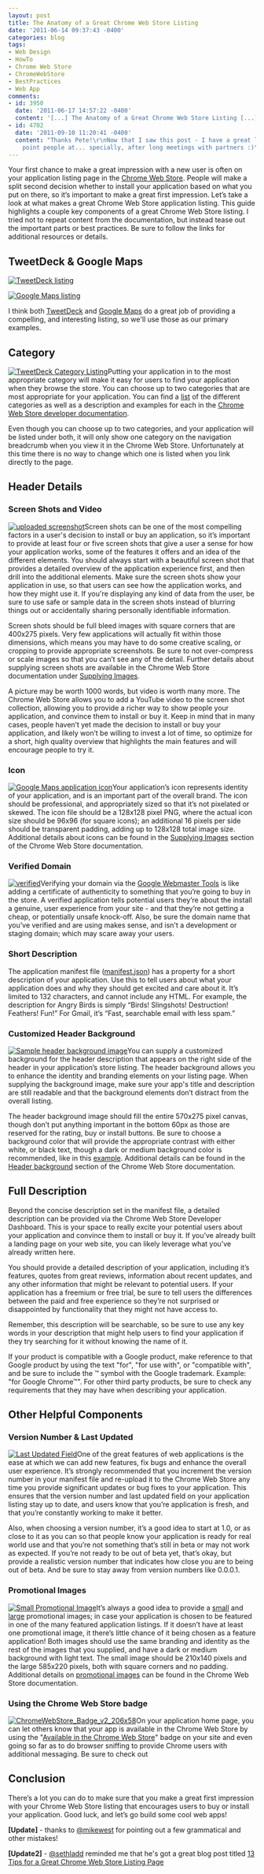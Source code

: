 ```yaml
---
layout: post
title: The Anatomy of a Great Chrome Web Store Listing
date: '2011-06-14 09:37:43 -0400'
categories: blog
tags:
- Web Design
- HowTo
- Chrome Web Store
- ChromeWebStore
- BestPractices
- Web App
comments:
- id: 3950
  date: '2011-06-17 14:57:22 -0400'
  content: '[...] The Anatomy of a Great Chrome Web Store Listing [...]'
- id: 4702
  date: '2011-09-10 11:20:41 -0400'
  content: "Thanks Pete!\r\nNow that I saw this post - I have a great location to
    point people at... specially, after long meetings with partners :)"
---
```

Your first chance to make a great impression with a new user is often on your application listing page in the [Chrome Web Store](https://chrome.google.com/webstore).  People will make a split second decision whether to install your application based on what you put on there, so it’s important to make a great first impression.  Let’s take a look at what makes a great Chrome Web Store application listing.  This guide highlights a couple key components of a great Chrome Web Store listing.  I tried not to repeat content from the documentation, but instead tease out the important parts or best practices.  Be sure to follow the links for additional resources or details.

## TweetDeck &amp; Google Maps

[![](/assets/tweetdeck-300x214.png "TweetDeck listing")](/assets/tweetdeck.png)

[![](/assets/goog-maps-300x208.png "Google Maps listing")](/assets/goog-maps.png)

I think both [TweetDeck](https://chrome.google.com/webstore/detail/hbdpomandigafcibbmofojjchbcdagbl) and [Google Maps](https://chrome.google.com/webstore/detail/lneaknkopdijkpnocmklfnjbeapigfbh) do a great job of providing a compelling, and interesting listing, so we'll use those as our primary examples.

## Category

[![](/assets/category.png "TweetDeck Category Listing")](/assets/category.png)Putting your application in to the most appropriate category will make it easy for users to find your application when they browse the store.  You can choose up to two categories that are most appropriate for your application.  You can find a [list](http://code.google.com/chrome/webstore/docs/best_practices.html#categories) of the different categories as well as a description and examples for each in the [Chrome Web Store developer documentation](http://code.google.com/chrome/webstore/docs/).

Even though you can choose up to two categories, and your application will be listed under both, it will only show one category on the navigation breadcrumb when you view it in the Chrome Web Store.  Unfortunately at this time there is no way to change which one is listed when you link directly to the page.

## Header Details

### Screen Shots and Video

[![](/assets/uploaded-screenshot-300x206.png "uploaded screenshot")](/assets/uploaded-screenshot.png)Screen shots can be one of the most compelling factors in a user's decision to install or buy an application, so it’s important to provide at least four or five screen shots that give a user a sense for how your application works, some of the features it offers and an idea of the different elements.  You should always start with a beautiful screen shot that provides a detailed overview of the application experience first, and then drill into the additional elements.  Make sure the screen shots show your application in use, so that users can see how the application works, and how they might use it.  If you're displaying any kind of data from the user, be sure to use safe or sample data in the screen shots instead of blurring things out or accidentally sharing personally identifiable information.

Screen shots should be full bleed images with square corners that are 400x275 pixels.  Very few applications will actually fit within those dimensions, which means you may have to do some creative scaling, or cropping to provide appropriate screenshots.  Be sure to not over-compress or scale images so that you can’t see any of the detail.   Further details about supplying screen shots are available in the Chrome Web Store documentation under [Supplying Images](http://code.google.com/chrome/webstore/docs/images.html#screenshots).

A picture may be worth 1000 words, but video is worth many more.  The Chrome Web Store allows you to add a YouTube video to the screen shot collection, allowing you to provide a richer way to show people your application, and convince them to install or buy it.  Keep in mind that in many cases, people haven’t yet made the decision to install or buy your application, and likely won’t be willing to invest a lot of time, so optimize for a short, high quality overview that highlights the main features and will encourage people to try it.

### Icon

[![](/assets/maps-icon.png "Google Maps application icon")](/assets/maps-icon.png)Your application’s icon represents identity of your application, and is an important part of the overall brand.  The icon should be professional, and appropriately sized so that it’s not pixelated or skewed. The icon file should be a 128x128 pixel PNG, where the actual icon size should be 96x96 (for square icons); an additional 16 pixels per side should be transparent padding, adding up to 128x128 total image size.  Additional details about icons can be found in the [Supplying Images](http://code.google.com/chrome/webstore/docs/images.html#icons) section of the Chrome Web Store documentation.

### Verified Domain

[![](/assets/verified.png "verified")](/assets/verified.png)Verifying your domain via the [Google Webmaster Tools](http://www.google.com/webmasters/) is like adding a certificate of authenticity to something that you’re going to buy in the store.  A verified application tells potential users they’re about the install a genuine, user experience from your site - and that they’re not getting a cheap, or potentially unsafe knock-off.  Also, be sure the domain name that you’ve verified and are using makes sense, and isn't a development or staging domain; which may scare away your users.

### Short Description

The application manifest file ([manifest.json](http://code.google.com/chrome/extensions/manifest.html)) has a property for a short description of your application.  Use this to tell users about what your application does and why they should get excited and care about it.  It’s limited to 132 characters, and cannot include any HTML.  For example, the description for Angry Birds is simply “Birds! Slingshots! Destruction! Feathers! Fun!”  For Gmail, it’s “Fast, searchable email with less spam.”

### Customized Header Background

[![](/assets/header-background-image-150x150.png "Sample header background image")](/assets/header-background-image.png)You can supply a customized background for the header description that appears on the right side of the header in your application’s store listing.  The header background allows you to enhance the identity and branding elements on your listing page.  When supplying the background image, make sure your app's title and description are still readable and that the background elements don’t distract from the overall listing.

The header background image should fill the entire 570x275 pixel canvas, though don’t put anything important in the bottom 60px as those are reserved for the rating, buy or install buttons.  Be sure to choose a background color that will provide the appropriate contrast with either white, or black text, though a dark or medium background color is recommended, like in this [example](/assets/header-in-store-screenshot.png).  Additional details can be found in the [Header background](http://code.google.com/chrome/webstore/docs/images.html#bg) section of the Chrome Web Store documentation.

## Full Description

Beyond the concise description set in the manifest file, a detailed description can be provided via the Chrome Web Store Developer Dashboard. This is your space to really excite your potential users about your application and convince them to install or buy it.  If you’ve already built a landing page on your web site, you can likely leverage what you’ve already written here.

You should provide a detailed description of your application, including it’s features, quotes from great reviews, information about recent updates, and any other information that might be relevant to potential users.  If your application has a freemium or free trial, be sure to tell users the differences between the paid and free experience so they’re not surprised or disappointed by functionality that they might not have access to.

Remember, this description will be searchable, so be sure to use any key words in your description that might help users to find your application if they try searching for it without knowing the name of it.

If your product is compatible with a Google product, make reference to that Google product by using the text "for", "for use with", or "compatible with", and be sure to include the ™ symbol with the Google trademark. Example: "for Google Chrome™".  For other third party products, be sure to check any requirements that they may have when describing your application.

## Other Helpful Components

### Version Number &amp; Last Updated

[![](/assets/last-updated.png "Last Updated Field")](/assets/last-updated.png)One of the great features of web applications is the ease at which we can add new features, fix bugs and enhance the overall user experience.  It’s strongly recommended that you increment the version number in your manifest file and re-upload it to the Chrome Web Store any time you provide significant updates or bug fixes to your application.  This ensures that the version number and last updated field on your application listing stay up to date, and users know that you’re application is fresh, and that you’re constantly working to make it better.

Also, when choosing a version number, it’s a good idea to start at 1.0, or as close to it as you can so that people know your application is ready for real world use and that you’re not something that’s still in beta or may not work as expected.  If you’re not ready to be out of beta yet, that’s okay, but provide a realistic version number that indicates how close you are to being out of beta.  And be sure to stay away from version numbers like 0.0.0.1.

### Promotional Images

[![](/assets/small-promo-image.png "Small Promotional Image")](/assets/small-promo-image.png)It’s always a good idea to provide a [small](/assets/small-promo-image.png) and [large](/assets/large-promo-image.png) promotional images; in case your application is chosen to be featured in one of the many featured application listings.  If it doesn’t have at least one promotional image, it there’s little chance of it being chosen as a feature application!  Both images should use the same branding and identity as the rest of the images that you supplied, and have a dark or medium background with light text.  The small image should be 210x140 pixels and the large 585x220 pixels, both with square corners and no padding.  Additional details on [promotional images](http://code.google.com/chrome/webstore/docs/images.html#promo) can be found in the Chrome Web Store documentation.

### Using the Chrome Web Store badge

[![](/assets/ChromeWebStore_Badge_v2_206x58.png "ChromeWebStore_Badge_v2_206x58")](/assets/ChromeWebStore_Badge_v2_206x58.png)On your application home page, you can let others know that your app is available in the Chrome Web Store by using the "[Available in the Chrome Web Store](http://code.google.com/chrome/webstore/branding.html#badge)" badge on your site and even going so far as to do browser sniffing to provide Chrome users with additional messaging. Be sure to check out

## Conclusion

There’s a lot you can do to make sure that you make a great first impression with your Chrome Web Store listing that encourages users to buy or install your application.  Good luck, and let’s go build some cool web apps!

**[Update]** - thanks to [@mikewest](http://twitter.com/mikewest) for pointing out a few grammatical and other mistakes!

**[Update2]** - [@sethladd](http://twitter.com/sethladd) reminded me that he's got a great blog post titled [13 Tips for a Great Chrome Web Store Listing Page](http://blog.sethladd.com/2010/11/12-tips-for-great-chrome-web-store.html)